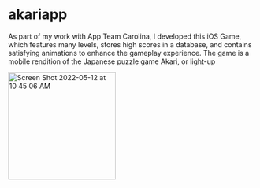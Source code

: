 # akariapp

As part of my work with App Team Carolina, I developed this iOS Game, which features many levels, stores high scores in a database, and contains satisfying animations to enhance the gameplay experience. The game is a mobile rendition of the Japanese puzzle game Akari, or light-up

<img width="218" alt="Screen Shot 2022-05-12 at 10 45 06 AM" src="https://user-images.githubusercontent.com/67251362/168102487-d29df55c-f1ca-4df9-aaaf-6e8e61e0dcf0.png">

